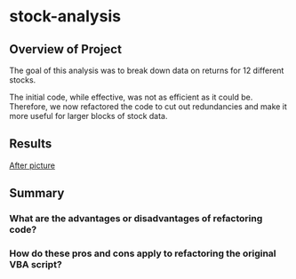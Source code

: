 # stock-analysis

## Overview of Project

The goal of this analysis was to break down data on returns for 12 different stocks.

The initial code, while effective, was not as efficient as it could be. Therefore, we now refactored the code to cut out redundancies and make it more useful for larger blocks of stock data.

## Results

[After picture](stock-analysis/Resources/Refactored_Code_Runtime_Screenshot.png)



## Summary
### What are the advantages or disadvantages of refactoring code?



### How do these pros and cons apply to refactoring the original VBA script?
